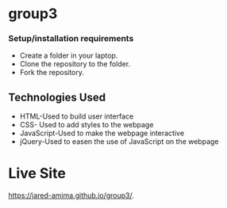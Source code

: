 # group3 
### Setup/installation requirements
* Create a folder in your laptop.
* Clone the repository to the folder.
* Fork the repository.
## Technologies Used
* HTML-Used to build user interface
* CSS- Used to add styles to the webpage
* JavaScript-Used to make the webpage interactive
* jQuery-Used to easen the use of JavaScript on the webpage

# Live Site
https://jared-amima.github.io/group3/.
